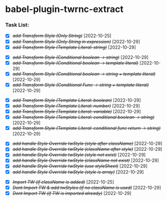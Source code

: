 # babel-plugin-twrnc-extract

### Task List:
<!-- ClassNameBasic -->
- [X] ~~*add Transform Style (Only String)*~~ [2022-10-25]
- [X] ~~*add Transform Style (Only String in expression)*~~ [2022-10-29]
- [X] ~~*add Transform Style (Template Literal: string)*~~ [2022-10-29]

<!-- ClassNameCondition -->
- [X] ~~*add Transform Style (Conditional boolean -> string)*~~ [2022-10-29]
- [X] ~~*add Transform Style (Conditional boolean -> template literal)*~~ [2022-10-29]
- [X] ~~*add Transform Style (Conditional boolean -> string + template literal)*~~ [2022-10-29]
- [X] ~~*add Transform Style (Conditional Func -> string + template literal)*~~ [2022-10-29]

<!-- ClassNameVariable -->
- [X] ~~*add Transform Style (Template Literal: boolean)*~~ [2022-10-29]
- [X] ~~*add Transform Style (Template Literal: number)*~~ [2022-10-29]
- [X] ~~*add Transform Style (Template Literal: variable)*~~ [2022-10-29]
- [X] ~~*add Transform Style (Template Literal: conditional boolean -> string)*~~ [2022-10-29]
- [X] ~~*add Transform Style (Template Literal: conditional func return -> string)*~~ [2022-10-29]

<!-- StyleOverride -->
- [X] ~~*add handle Style Override twStyle (style after className)*~~ [2022-10-29]
- [X] ~~*add handle Style Override twStyle (className after style)*~~ [2022-10-29]
- [X] ~~*add handle Style Override twStyle (style not exist)*~~ [2022-10-29]
- [X] ~~*add handle Style Override twStyle (className not exist)*~~ [2022-10-29]
- [X] ~~*add handle Style Override twStyle (use styleSheet)*~~ [2022-10-29]
- [X] ~~*add handle Style Override twStyle (style is array)*~~ [2022-10-29]

<!-- ImportTw -->
- [X] ~~*Import TW (if className is added)*~~ [2022-10-25]
- [X] ~~*Dont Import TW & add twStyles (if no className is used)*~~ [2022-10-29]
- [X] ~~*Dont Import TW (if TW is imported already)*~~ [2022-10-29]
